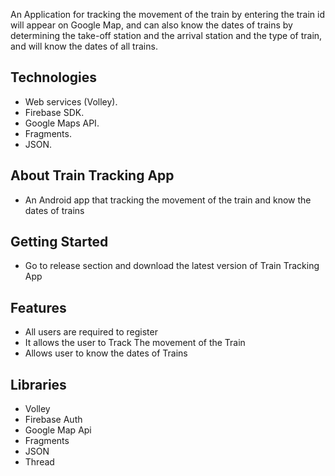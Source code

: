 An Application for tracking the movement of the train by entering the train id will appear on Google Map, and can also know the dates of trains by determining the take-off station and the arrival station and the type of train, and will know the dates of all trains.

## Technologies
- Web services (Volley).
- Firebase SDK.
- Google Maps API.
- Fragments.
- JSON.

## About Train Tracking App
- An Android app that tracking the movement of the train and know the dates of trains

## Getting Started
- Go to release section and download the latest version of Train Tracking App

## Features
- All users are required to register
- It allows the user to Track The movement of the Train
- Allows user to know the dates of Trains

## Libraries
- Volley
- Firebase Auth
- Google Map Api
- Fragments
- JSON
- Thread
